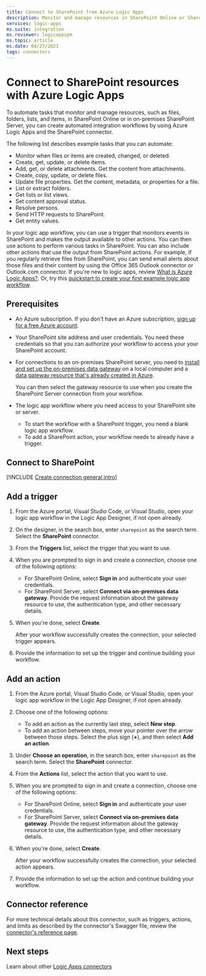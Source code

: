 ```yaml
---
title: Connect to SharePoint from Azure Logic Apps
description: Monitor and manage resources in SharePoint Online or SharePoint Server on premises by using Azure Logic Apps
services: logic-apps
ms.suite: integration
ms.reviewer: logicappspm
ms.topic: article
ms.date: 04/27/2021
tags: connectors
---
```


# Connect to SharePoint resources with Azure Logic Apps

To automate tasks that monitor and manage resources, such as files, folders, lists, and items, in SharePoint Online or in on-premises SharePoint Server, you can create automated integration workflows by using Azure Logic Apps and the SharePoint connector.

The following list describes example tasks that you can automate:

* Monitor when files or items are created, changed, or deleted.
* Create, get, update, or delete items.
* Add, get, or delete attachments. Get the content from attachments.
* Create, copy, update, or delete files. 
* Update file properties. Get the content, metadata, or properties for a file.
* List or extract folders.
* Get lists or list views.
* Set content approval status.
* Resolve persons.
* Send HTTP requests to SharePoint.
* Get entity values.

In your logic app workflow, you can use a trigger that monitors events in SharePoint and makes the output available to other actions. You can then use actions to perform various tasks in SharePoint. You can also include other actions that use the output from SharePoint actions. For example, if you regularly retrieve files from SharePoint, you can send email alerts about those files and their content by using the Office 365 Outlook connector or Outlook.com connector. If you're new to logic apps, review [What is Azure Logic Apps?](../logic-apps/logic-apps-overview.md). Or, try this [quickstart to create your first example logic app workflow](../logic-apps/quickstart-create-first-logic-app-workflow.md).

## Prerequisites

* An Azure subscription. If you don't have an Azure subscription, [sign up for a free Azure account](https://azure.microsoft.com/free/). 

* Your SharePoint site address and user credentials. You need these credentials so that you can authorize your workflow to access your your SharePoint account.

* For connections to an on-premises SharePoint server, you need to [install and set up the on-premises data gateway](../logic-apps/logic-apps-gateway-install.md) on a local computer and a [data gateway resource that's already created in Azure](../logic-apps/logic-apps-gateway-connection.md).

  You can then select the gateway resource to use when you create the SharePoint Server connection from your workflow.

* The logic app workflow where you need access to your SharePoint site or server.

  * To start the workflow with a SharePoint trigger, you need a blank logic app workflow.
  * To add a SharePoint action, your workflow needs to already have a trigger.

## Connect to SharePoint

[!INCLUDE [Create connection general intro](../../includes/connectors-create-connection-general-intro.md)]

## Add a trigger

1. From the Azure portal, Visual Studio Code, or Visual Studio, open your logic app workflow in the Logic App Designer, if not open already.

1. On the designer, in the search box, enter `sharepoint` as the search term. Select the **SharePoint** connector.

1. From the **Triggers** list, select the trigger that you want to use.

1. When you are prompted to sign in and create a connection, choose one of the following options:

   * For SharePoint Online, select **Sign in** and authenticate your user credentials.
   * For SharePoint Server, select **Connect via on-premises data gateway**. Provide the request information about the gateway resource to use, the authentication type, and other necessary details.

1. When you're done, select **Create**.

   After your workflow successfully creates the connection, your selected trigger appears.

1. Provide the information to set up the trigger and continue building your workflow.

## Add an action

1. From the Azure portal, Visual Studio Code, or Visual Studio, open your logic app workflow in the Logic App Designer, if not open already.

1. Choose one of the following options:

   * To add an action as the currently last step, select **New step**.
   * To add an action between steps, move your pointer over the arrow between those steps. Select the plus sign (**+**), and then select **Add an action**.

1. Under **Choose an operation**, in the search box, enter `sharepoint` as the search term. Select the **SharePoint** connector.

1. From the **Actions** list, select the action that you want to use.

1. When you are prompted to sign in and create a connection, choose one of the following options:

   * For SharePoint Online, select **Sign in** and authenticate your user credentials.
   * For SharePoint Server, select **Connect via on-premises data gateway**. Provide the request information about the gateway resource to use, the authentication type, and other necessary details.

1. When you're done, select **Create**.

   After your workflow successfully creates the connection, your selected action appears.

1. Provide the information to set up the action and continue building your workflow.

## Connector reference

For more technical details about this connector, such as triggers, actions, and limits as described by the connector's Swagger file, review the [connector's reference page](/connectors/sharepoint/).

## Next steps

Learn about other [Logic Apps connectors](../connectors/apis-list.md)